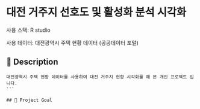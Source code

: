 # 대전 거주지 선호도 및 활성화 분석 시각화

사용 스택: R studio

사용 데이터: 대전광역시 주택 현황 데이터 (공공데이터 포털)

## 📝 Description
```
대전광역시 주택 현황 데이터를 사용하여 대전 거주지 현황 시각화를 해 본 개인 프로젝트 입니다.
```　

## 📌 Project Goal

